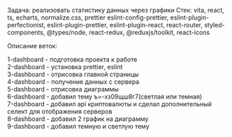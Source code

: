 Задача: реализовать статистику данных через графики
Стек: vita, react, ts, echarts, normalize.css, prettier eslint-config-prettier, eslint-plugin-perfectionist, eslint-plugin-prettier, eslint-plugin-react, react-router, styled-components, @types/node, react-redux, @reduxjs/toolkit, react-icons

Описание веток:

1-dashboard - подготовка проекта к работе  
2-dashboard - установка prettier, eslint  
3-dashboard - отрисовка главной страницы  
4-dashboard - получение данных с сервера  
5-dashboard - отрисовка диаграммы  
6-dashboard - добавил тему ъ=-хз09щш8г7(светлая или темная)  
7-dashboard - добавил api криптовалюты и сделал дополнительный селект для отображения серверов  
8-dashboard - добавил 2 график на диаграмму  
9-dashboard - добавил темную и светлую тему
